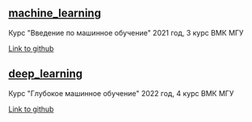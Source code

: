 ## [machine_learning](https://github.com/juliazadorozhnaya/Machine_Learning_and_Deep_Learning_cmc/tree/main/ML)

Курс "Введение по машинное обучение" 2021 год,
3 курс ВМК МГУ

[Link to github](https://github.com/Dyakonov/MSUML)

## [deep_learning](https://github.com/juliazadorozhnaya/Machine_Learning_and_Deep_Learning_cmc/tree/main/DL)

Курс "Глубокое машинное обучение" 2022 год,
4 курс ВМК МГУ

[Link to github](https://github.com/Dyakonov/MSUDLL)

